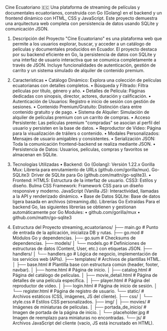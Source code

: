 Cine Ecuatoriano 🇪🇨
Una plataforma de streaming de películas y documentales ecuatorianos, construida con Go (Golang) en el backend y un frontend dinámico con HTML, CSS y JavaScript. Este proyecto demuestra una arquitectura web completa con persistencia de datos usando SQLite y comunicación JSON.
1. Descripción del Proyecto
"Cine Ecuatoriano" es una plataforma web que permite a los usuarios explorar, buscar, y acceder a un catálogo de películas y documentales producidos en Ecuador. El proyecto destaca por su backend eficiente en Go, la persistencia de datos con SQLite y una interfaz de usuario interactiva que se comunica completamente a través de JSON. Incluye funcionalidades de autenticación, gestión de carrito y un sistema simulado de alquiler de contenido premium.
2. Características
•	Catálogo Dinámico: Explora una colección de películas ecuatorianas con detalles completos.
•	Búsqueda y Filtrado: Filtra películas por título, género y año.
•	Detalles de Película: Páginas dedicadas con sinopsis, director, actores, duración y calificación.
•	Autenticación de Usuarios: Registro e inicio de sesión con gestión de sesiones.
•	Contenido Premium/Gratuito: Distinción clara entre contenido gratuito y de pago.
•	Sistema de Alquiler: Simulación de alquiler de películas premium con un carrito de compras.
•	Acceso Persistente: Las películas premium "compradas" se asocian al perfil del usuario y persisten en la base de datos.
•	Reproductor de Video: Página para la visualización de tráilers o contenido.
•	Modales Personalizados: Mensajes de usuario amigables y consistentes.
•	Serialización JSON: Toda la comunicación frontend-backend se realiza mediante JSON.
•	Persistencia de Datos: Usuarios, películas, compras y favoritos se almacenan en SQLite.
3. Tecnologías Utilizadas
•	Backend:
   Go (Golang): Versión 1.22.x 
   Gorilla Mux: Librería para enrutamiento de URLs (github.com/gorilla/mux).
   Go-SQLite3: Driver de SQLite para Go (github.com/mattn/go-sqlite3).
•	Frontend:
   HTML5: Estructura de la interfaz de usuario.
   CSS3: Estilos y diseño.
   Bulma CSS Framework: Framework CSS para un diseño responsive y moderno.
   JavaScript (Vanilla JS): Interactividad, llamadas a la API y renderizado dinámico.
•	Base de Datos
    SQLite: Base de datos ligera basada en archivos (streaming.db).
Librerías Go Extraídas 
Para el backend Go, las siguientes librerías se obtienen y gestionan automáticamente por Go Modules:
•	github.com/gorilla/mux
•	github.com/mattn/go-sqlite3

5. Estructura del Proyecto
streaming_ecuatorianos/
├── main.go               # Punto de entrada de la aplicación, inicializa DB y rutas.
├── go.mod                # Módulos Go y dependencias.
├── go.sum                # Checksums de dependencias.
├── models/
│   └── models.go         # Definiciones de estructuras de datos (Content, User, etc.) con etiquetas JSON.
├── handlers/
│   └── handlers.go       # Lógica de negocio, implementación de los servicios web (APIs).
├── templates/            # Archivos de plantillas HTML.
│   ├── base.html         # Plantilla base con estructura común (header, footer, navbar).
│   ├── home.html         # Página de inicio.
│   ├── catalog.html      # Página del catálogo de películas.
│   ├── movie_detail.html # Página de detalles de una película específica.
│   ├── player.html       # Página del reproductor de video.
│   ├── login.html        # Página de inicio de sesión.
│   └── register.html     # Página de registro de usuario.
└── static/               # Archivos estáticos (CSS, imágenes, JS del cliente).
    ├── css/
    │   └── style.css     # Estilos CSS personalizados.
    ├── img/
    │   ├── movies/       # Imágenes de miniaturas de películas.
    │   ├── portada_de_inicio/ # Imagen de portada de la página de inicio.
    │   └── placeholder.jpg # Imagen de reemplazo para miniaturas no encontradas.
    └── js/               # Archivos JavaScript del cliente (vacío, JS está incrustado en HTML).



